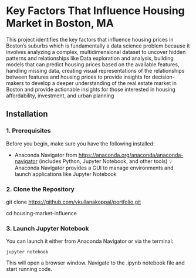 # Key Factors That Influence Housing Market in Boston, MA

This project identifies the key factors that influence housing prices in Boston’s suburbs which is fundamentally a data science problem because it involves analyzing a complex, multidimensional dataset to uncover hidden patterns and relationships like Data exploration and analysis, building models that can predict housing prices based on the available features, handling missing data, creating visual representations of the relationships between features and housing prices to provide insights for decision-makers to develop a deeper understanding of the real estate market in Boston and provide actionable insights for those interested in housing affordability, investment, and urban planning

## Installation

### 1. Prerequisites

Before you begin, make sure you have the following installed:
* Anaconda Navigator from https://anaconda.org/anaconda/anaconda-navigator (includes Python, Jupyter Notebook, and other tools)
💡 Anaconda Navigator provides a GUI to manage environments and launch applications like Jupyter Notebook

### 2. Clone the Repository

git clone https://github.com/vkullanakoppal/portfolio.git

cd housing-market-influence

### 3. Launch Jupyter Notebook

You can launch it either from Anaconda Navigator or via the terminal:

```
jupyter notebook
```

This will open a browser window. Navigate to the .ipynb notebook file and start running code.
